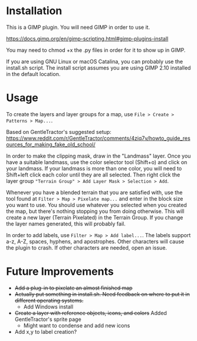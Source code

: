 # Installation

This is a GIMP plugin. You will need GIMP in order to use it.

https://docs.gimp.org/en/gimp-scripting.html#gimp-plugins-install

You may need to chmod +x the .py files in order for it to show up in GIMP.

If you are using GNU Linux or macOS Catalina, you can probably use the install.sh script. The install script assumes you are using GIMP 2.10 installed in the default location.

# Usage

To create the layers and layer groups for a map, use `File > Create > Patterns > Map...`.

Based on GentleTractor's suggested setup:
https://www.reddit.com/r/GentleTractor/comments/4ziq7v/howto_guide_resources_for_making_fake_old_school/

In order to make the clipping mask, draw in the "Landmass" layer. Once you have a suitable landmass, use the color selector tool (Shift+o) and click on your landmass. If your landmass is more than one color, you will need to Shift+left click each color until they are all selected. Then right click the layer group `"Terrain Group" > Add Layer Mask > Selection > Add`.

Whenever you have a blended terrain that you are satisfied with, use the tool found at `Filter > Map > Pixelate map...` and enter in the block size you want to use. You should use whatever you selected when you created the map, but there's nothing stopping you from doing otherwise. This will create a new layer (Terrain Pixelated) in the Terrain Group. If you change the layer names generated, this will probably fail.

In order to add labels, use `Filter > Map > Add label...`. The labels support a-z, A-Z, spaces, hyphens, and apostrophes. Other characters will cause the plugin to crash. If other characters are needed, open an issue.

# Future Improvements

* <strike>Add a plug-in to pixelate an almost finished map</strike>
* <strike>Actually put something in install.sh. Need feedback on where to put it in different operating systems.</strike>
	* Add Windows install
* <strike>Create a layer with reference objects, icons, and colors</strike> Added GentleTractor's sprite page
	* Might want to condense and add new icons
* Add x,y to label creation?
